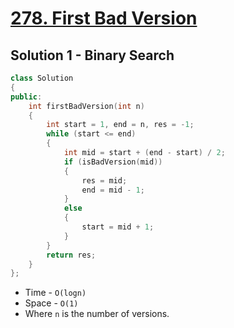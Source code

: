# [278. First Bad Version](https://leetcode.com/problems/first-bad-version/)

## Solution 1 - Binary Search

```c++
class Solution
{
public:
    int firstBadVersion(int n)
    {
        int start = 1, end = n, res = -1;
        while (start <= end)
        {
            int mid = start + (end - start) / 2;
            if (isBadVersion(mid))
            {
                res = mid;
                end = mid - 1;
            }
            else
            {
                start = mid + 1;
            }
        }
        return res;
    }
};
```

- Time - `O(logn)`
- Space - `O(1)`
- Where `n` is the number of versions.